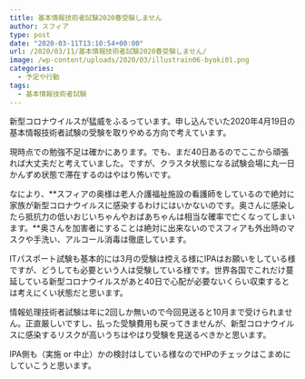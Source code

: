 ```yaml
---
title: 基本情報技術者試験2020春受験しません
author: スフィア
type: post
date: "2020-03-11T13:10:54+00:00"
url: /2020/03/11/基本情報技術者試験2020春受験しません/
image: /wp-content/uploads/2020/03/illustrain06-byoki01.png
categories:
  - 予定や行動
tags:
  - 基本情報技術者試験
---
```

新型コロナウイルスが猛威をふるっています。<span class="line-pink">申し込んでいた2020年4月19日の基本情報技術者試験の受験を取りやめる方向で考えています。</span>

現時点での勉強不足は確かにあります。でも、まだ40日あるのでここから頑張れば大丈夫だと考えていました。ですが、クラスタ状態になる試験会場に丸一日かんずめ状態で滞在するのはやはり怖いです。

なにより、**<span class="red">スフィアの奥様は老人介護福祉施設の看護師をしているので絶対に家族が新型コロナウイルスに感染するわけにはいかないのです。奥さんに感染したら抵抗力の低いおじいちゃんやおばあちゃんは相当な確率で亡くなってしまいます。</span>**奥さんを加害者にすることは絶対に出来ないのでスフィアも外出時のマスクや手洗い、アルコール消毒は徹底しています。

ITパスポート試験も基本的には3月の受験は控える様にIPAはお願いをしている様ですが、どうしても必要という人は受験している様です。世界各国でこれだけ蔓延している新型コロナウイルスがあと40日で心配が必要ないくらい収束するとは考えにくい状態だと思います。

情報処理技術者試験は年に2回しか無いので今回見送ると10月まで受けられません。正直厳しいですし、払った受験費用も戻ってきませんが、新型コロナウイルスに感染するリスクが高いうちはやはり受験を見送るべきかと思います。

IPA側も（実施 or 中止）かの検討はしている様なのでHPのチェックはこまめにしていこうと思います。

